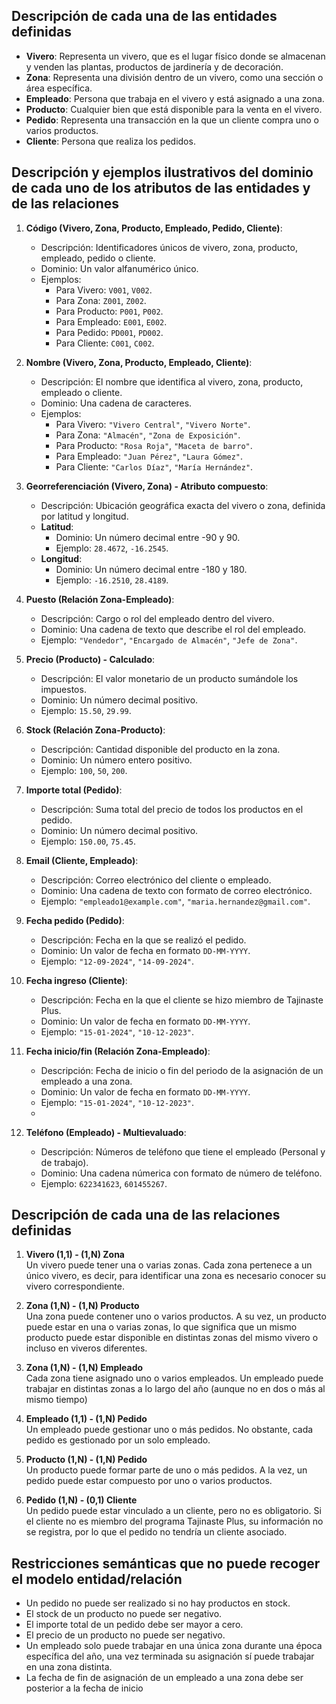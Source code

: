 ## Descripción de cada una de las entidades definidas

- **Vivero**: Representa un vivero, que es el lugar físico donde se almacenan y venden las plantas, productos de jardinería y de decoración.
- **Zona**: Representa una división dentro de un vivero, como una sección o área específica.
- **Empleado**: Persona que trabaja en el vivero y está asignado a una zona.
- **Producto**: Cualquier bien que está disponible para la venta en el vivero.
- **Pedido**: Representa una transacción en la que un cliente compra uno o varios productos.
- **Cliente**: Persona que realiza los pedidos.


## Descripción y ejemplos ilustrativos del dominio de cada uno de los atributos de las entidades y de las relaciones

1. **Código (Vivero, Zona, Producto, Empleado, Pedido, Cliente)**:
   - Descripción: Identificadores únicos de vivero, zona, producto, empleado, pedido o cliente.
   - Dominio: Un valor alfanumérico único.
   - Ejemplos:
     - Para Vivero: `V001`, `V002`.
     - Para Zona: `Z001`, `Z002`.
     - Para Producto: `P001`, `P002`.
     - Para Empleado: `E001`, `E002`.
     - Para Pedido: `PD001`, `PD002`.
     - Para Cliente: `C001`, `C002`.

2. **Nombre (Vivero, Zona, Producto, Empleado, Cliente)**:
   - Descripción: El nombre que identifica al vivero, zona, producto, empleado o cliente.
   - Dominio: Una cadena de caracteres.
   - Ejemplos:
     - Para Vivero: `"Vivero Central"`, `"Vivero Norte"`.
     - Para Zona: `"Almacén"`, `"Zona de Exposición"`.
     - Para Producto: `"Rosa Roja"`, `"Maceta de barro"`.
     - Para Empleado: `"Juan Pérez"`, `"Laura Gómez"`.
     - Para Cliente: `"Carlos Díaz"`, `"María Hernández"`.

3. **Georreferenciación (Vivero, Zona) - Atributo compuesto**:
   - Descripción: Ubicación geográfica exacta del vivero o zona, definida por latitud y longitud.
   - **Latitud**:
     - Dominio: Un número decimal entre -90 y 90.
     - Ejemplo: `28.4672`, `-16.2545`.
   - **Longitud**:
     - Dominio: Un número decimal entre -180 y 180.
     - Ejemplo: `-16.2510`, `28.4189`.

4. **Puesto (Relación Zona-Empleado)**:
   - Descripción: Cargo o rol del empleado dentro del vivero.
   - Dominio: Una cadena de texto que describe el rol del empleado.
   - Ejemplo: `"Vendedor"`, `"Encargado de Almacén"`, `"Jefe de Zona"`.

5. **Precio (Producto) - Calculado**:
   - Descripción: El valor monetario de un producto sumándole los impuestos.
   - Dominio: Un número decimal positivo.
   - Ejemplo: `15.50`, `29.99`.

6. **Stock (Relación Zona-Producto)**:
   - Descripción: Cantidad disponible del producto en la zona.
   - Dominio: Un número entero positivo.
   - Ejemplo: `100`, `50`, `200`.

7. **Importe total (Pedido)**:
   - Descripción: Suma total del precio de todos los productos en el pedido.
   - Dominio: Un número decimal positivo.
   - Ejemplo: `150.00`, `75.45`.

8. **Email (Cliente, Empleado)**:
   - Descripción: Correo electrónico del cliente o empleado.
   - Dominio: Una cadena de texto con formato de correo electrónico.
   - Ejemplo: `"empleado1@example.com"`, `"maria.hernandez@gmail.com"`.

9. **Fecha pedido (Pedido)**:
   - Descripción: Fecha en la que se realizó el pedido.
   - Dominio: Un valor de fecha en formato `DD-MM-YYYY`.
   - Ejemplo: `"12-09-2024"`, `"14-09-2024"`.

10. **Fecha ingreso (Cliente)**:
    - Descripción: Fecha en la que el cliente se hizo miembro de Tajinaste Plus.
    - Dominio: Un valor de fecha en formato `DD-MM-YYYY`.
    - Ejemplo: `"15-01-2024"`, `"10-12-2023"`.

11. **Fecha inicio/fin (Relación Zona-Empleado)**:
    - Descripción: Fecha de inicio o fin del periodo de la asignación de un empleado a una zona.
    - Dominio: Un valor de fecha en formato `DD-MM-YYYY`.
    - Ejemplo: `"15-01-2024"`, `"10-12-2023"`.
    - 
8. **Teléfono (Empleado) - Multievaluado**:
   - Descripción: Números de teléfono que tiene el empleado (Personal y de trabajo).
   - Dominio: Una cadena númerica con formato de número de teléfono.
   - Ejemplo: `622341623`, `601455267`.

## Descripción de cada una de las relaciones definidas

1. **Vivero (1,1) - (1,N) Zona**  
   Un vivero puede tener una o varias zonas. Cada zona pertenece a un único vivero, es decir, para identificar una zona es necesario conocer su vivero correspondiente.

2. **Zona (1,N) - (1,N) Producto**  
   Una zona puede contener uno o varios productos. A su vez, un producto puede estar en una o varias zonas, lo que significa que un mismo producto puede estar disponible en distintas zonas del mismo vivero o incluso en viveros diferentes.

3. **Zona (1,N) - (1,N) Empleado**  
   Cada zona tiene asignado uno o varios empleados. Un empleado puede trabajar en distintas zonas a lo largo del año (aunque no en dos o más al mismo tiempo)

4. **Empleado (1,1) - (1,N) Pedido**  
   Un empleado puede gestionar uno o más pedidos. No obstante, cada pedido es gestionado por un solo empleado.

5. **Producto (1,N) - (1,N) Pedido**  
   Un producto puede formar parte de uno o más pedidos. A la vez, un pedido puede estar compuesto por uno o varios productos.

6. **Pedido (1,N) - (0,1) Cliente**  
   Un pedido puede estar vinculado a un cliente, pero no es obligatorio. Si el cliente no es miembro del programa Tajinaste Plus, su información no se registra, por lo que el pedido no tendría un cliente asociado.


## Restricciones semánticas que no puede recoger el modelo entidad/relación
- Un pedido no puede ser realizado si no hay productos en stock.
- El stock de un producto no puede ser negativo.
- El importe total de un pedido debe ser mayor a cero.
- El precio de un producto no puede ser negativo.
- Un empleado solo puede trabajar en una única zona durante una época específica del año, una vez terminada su asignación sí puede trabajar en una zona distinta.
- La fecha de fin de asignación de un empleado a una zona debe ser posterior a la fecha de inicio
